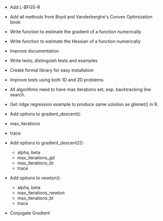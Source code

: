 * Add L-BFGS-R
* Add all methods from Boyd and Vanderberghe's Convex Optimization book
* Write function to estimate the gradient of a function numerically
* Write function to estimate the Hessian of a function numerically
* Improve documentation
* Write tests; distinguish tests and examples
* Create formal library for easy installation

* Improve tests using both 1D and 2D problems.

* All algorithms need to have max iterations set, esp. backtracking line search.

* Get ridge regression example to produce same solution as glmnet() in R.

* Add options to gradient_descent():
 * max_iterations
 * trace

* Add options to gradient_descent2():
  * alpha, beta
  * max_iterations_gd
  * max_iterations_bt
  * trace

* Add options to newton():
  * alpha, beta
  * max_iterations_newton
  * max_iterations_bt
  * trace

* Conjugate Gradient
